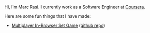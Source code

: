 Hi, I'm Marc Rasi. I currently work as a Software Engineer at [Coursera](https://www.coursera.org).

Here are some fun things that I have made:
* [Multiplayer In-Browser Set Game](https://set.marcrasi.com) ([github repo](https://www.github.com/marcrasi/webset))
